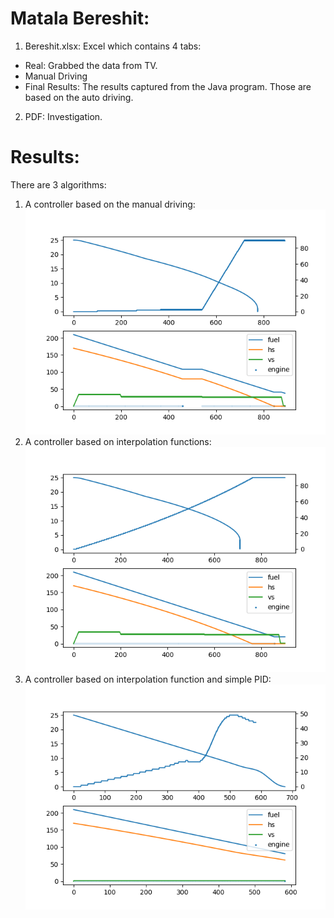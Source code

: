 # Matala Bereshit:
1. Bereshit.xlsx: Excel which contains 4 tabs:
- Real: Grabbed the data from TV.
- Manual Driving
- Final Results: The results captured from the Java program. Those are based on the auto driving.
2. PDF: Investigation.


# Results:
There are 3 algorithms:
1. A controller based on the manual driving:
![land.png](docs/land.png)
2. A controller based on interpolation functions:
![land_traj.png](docs/land_traj.png)
3. A controller based on interpolation function and simple PID:
![land_pid.png](docs/land_pid.png)